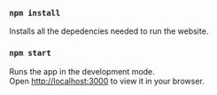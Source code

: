### `npm install`

Installs all the depedencies needed to run the website.

### `npm start`

Runs the app in the development mode.\
Open [http://localhost:3000](http://localhost:3000) to view it in your browser.